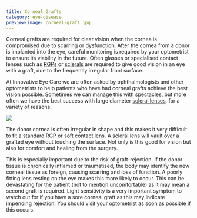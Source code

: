 ```yaml
---
title: Corneal Grafts
category: eye-disease
preview-image: corneal-graft.jpg
---
```

<div class="employee-heading">
<p>Corneal grafts are required for clear vision when the cornea is compromised due to scarring or dysfunction. After the cornea from a donor is implanted into the eye, careful monitoring is required by your optometrist to ensure its viability in the future. Often glasses or specialised contact lenses such as <a href="/what-we-do/gas-permeable-contact-lenses">RGPs</a> or <a href="/what-we-do/scleral-contact-lenses">sclerals</a> are required to give good vision in an eye with a graft, due to the frequently irregular front surface.</p>
</div> 

At Innovative Eye Care we are often asked by ophthalmologists and other optometrists to help patients who have had corneal grafts achieve the best vision possible. Sometimes we can manage this with spectacles, but more often we have the best success with large diameter [scleral lenses](/what-we-do/scleral-contact-lenses), for a variety of reasons.

![](/uploads/corneal-graft.jpg)

The donor cornea is often irregular in shape and this makes it very difficult to fit a standard RGP or soft contact lens. A scleral lens will vault over a grafted eye without touching the surface. Not only is this good for vision but also for comfort and healing from the surgery.

This is especially important due to the risk of graft-rejection. If the donor tissue is chronically inflamed or traumatised, the body may identify the new corneal tissue as foreign, causing scarring and loss of function. A poorly fitting lens resting on the eye makes this more likely to occur. This can be devastating for the patient (not to mention uncomfortable) as it may mean a second graft is required. Light sensitivity is a very important symptom to watch out for if you have a sore corneal graft as this may indicate impending rejection. You should visit your optometrist as soon as possible if this occurs.
